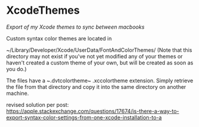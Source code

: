 # XcodeThemes
_Export of my Xcode themes to sync between macbooks_

Custom syntax color themes are located in

~/Library/Developer/Xcode/UserData/FontAndColorThemes/
(Note that this directory may not exist if you've not yet modified any of your themes or haven't created a custom theme of your own, but will be created as soon as you do.)

The files have a ~.dvtcolortheme~ .xccolortheme extension. Simply retrieve the file from that directory and copy it into the same directory on another machine.

revised solution per post: https://apple.stackexchange.com/questions/17674/is-there-a-way-to-export-syntax-color-settings-from-one-xcode-installation-to-a
